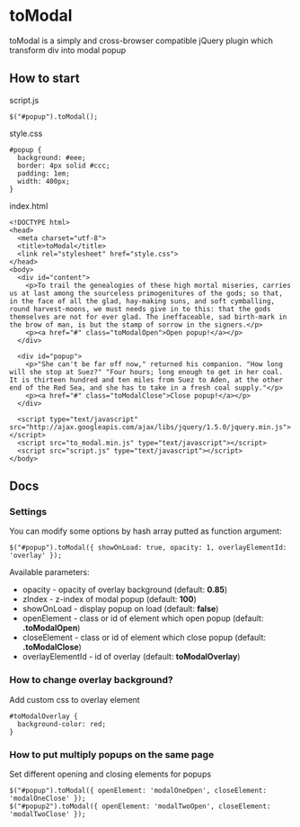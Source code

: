 # toModal

toModal is a simply and cross-browser compatible jQuery plugin which transform div into modal popup

## How to start

script.js

    $("#popup").toModal();

style.css

    #popup {
      background: #eee;
      border: 4px solid #ccc;
      padding: 1em;
      width: 400px;
    }

index.html

    <!DOCTYPE html>
    <head>
      <meta charset="utf-8">
      <title>toModal</title>
      <link rel="stylesheet" href="style.css">
    </head>
    <body>
      <div id="content">
        <p>To trail the genealogies of these high mortal miseries, carries us at last among the sourceless primogenitures of the gods; so that, in the face of all the glad, hay-making suns, and soft cymballing, round harvest-moons, we must needs give in to this: that the gods themselves are not for ever glad. The ineffaceable, sad birth-mark in the brow of man, is but the stamp of sorrow in the signers.</p>
        <p><a href="#" class="toModalOpen">Open popup!</a></p>
      </div>

      <div id="popup">
        <p>"She can't be far off now," returned his companion. "How long will she stop at Suez?" "Four hours; long enough to get in her coal.  It is thirteen hundred and ten miles from Suez to Aden, at the other end of the Red Sea, and she has to take in a fresh coal supply."</p>
        <p><a href="#" class="toModalClose">Close popup!</a></p>
      </div>

      <script type="text/javascript" src="http://ajax.googleapis.com/ajax/libs/jquery/1.5.0/jquery.min.js"></script>
      <script src="to_modal.min.js" type="text/javascript"></script>
      <script src="script.js" type="text/javascript"></script>
    </body>

## Docs

### Settings

You can modify some options by hash array putted as function argument:

    $("#popup").toModal({ showOnLoad: true, opacity: 1, overlayElementId: 'overlay' });

Available parameters:

 * opacity - opacity of overlay background (default: **0.85**)
 * zIndex - z-index of modal popup (default: **100**)
 * showOnLoad - display popup on load (default: **false**)
 * openElement - class or id of element which open popup (default: **.toModalOpen**)
 * closeElement - class or id of element which close popup (default: **.toModalClose**)
 * overlayElementId - id of overlay (default: **toModalOverlay**)

### How to change overlay background?

Add custom css to overlay element

    #toModalOverlay {
      background-color: red;
    }

### How to put multiply popups on the same page

Set different opening and closing elements for popups

    $("#popup").toModal({ openElement: 'modalOneOpen', closeElement: 'modalOneClose' });
    $("#popup2").toModal({ openElement: 'modalTwoOpen', closeElement: 'modalTwoClose' });
